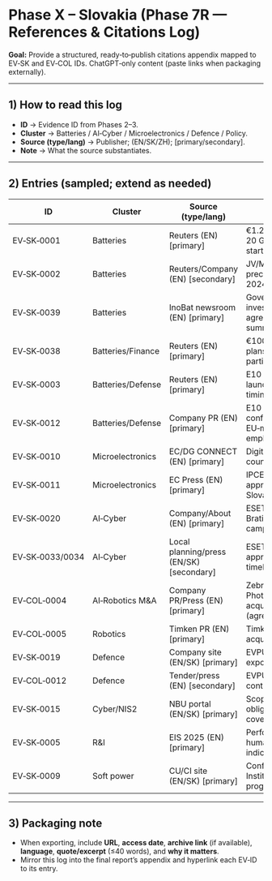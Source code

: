 # Phase X – Slovakia (Phase 7R — References & Citations Log)

**Goal:** Provide a structured, ready‑to‑publish citations appendix mapped to EV‑SK and EV‑COL IDs. ChatGPT‑only content (paste links when packaging externally).

---

## 1) How to read this log

- **ID** → Evidence ID from Phases 2–3.
- **Cluster** → Batteries / AI‑Cyber / Microelectronics / Defence / Policy.
- **Source (type/lang)** → Publisher; (EN/SK/ZH); [primary/secondary].
- **Note** → What the source substantiates.

---

## 2) Entries (sampled; extend as needed)

| ID | Cluster | Source (type/lang) | Note |
|---|---|---|---|
| EV‑SK‑0001 | Batteries | Reuters (EN) [primary] | €1.2bn GIB plant; 20 GWh; 2027 start; state aid |
| EV‑SK‑0002 | Batteries | Reuters/Company (EN) [secondary] | JV/MoU step preceding the 2024 agreement |
| EV‑SK‑0039 | Batteries | InoBat newsroom (EN) [primary] | Government investment agreement summary |
| EV‑SK‑0038 | Batteries/Finance | Reuters (EN) [primary] | €100m raise; ESS plans; Gotion participation |
| EV‑SK‑0003 | Batteries/Defense | Reuters (EN) [primary] | E10 UAV cell launch; specs and timing |
| EV‑SK‑0012 | Batteries/Defense | Company PR (EN) [primary] | E10 UAV cell confirmation; EU‑made emphasis |
| EV‑SK‑0010 | Microelectronics | EC/DG CONNECT (EN) [primary] | Digital Decade country report |
| EV‑SK‑0011 | Microelectronics | EC Press (EN) [primary] | IPCEI ME/CT approval including Slovakia |
| EV‑SK‑0020 | AI‑Cyber | Company/About (EN) [primary] | ESET HQ Bratislava; campus plan |
| EV‑SK‑0033/0034 | AI‑Cyber | Local planning/press (EN/SK) [secondary] | ESET campus approvals & timeline |
| EV‑COL‑0004 | AI‑Robotics M&A | Company PR/Press (EN) [primary] | Zebra → Photoneo acquisition (agreement/close) |
| EV‑COL‑0005 | Robotics | Timken PR (EN) [primary] | Timken → SPINEA acquisition |
| EV‑SK‑0019 | Defence | Company site (EN/SK) [primary] | EVPÚ EO/test exports |
| EV‑COL‑0012 | Defence | Tender/press (EN) [secondary] | EVPÚ export contract |
| EV‑SK‑0015 | Cyber/NIS2 | NBU portal (EN/SK) [primary] | Scope, obligations, covered sectors |
| EV‑SK‑0005 | R&I | EIS 2025 (EN) [primary] | Performance and human‑capital indicators |
| EV‑SK‑0009 | Soft power | CU/CI site (EN/SK) [primary] | Confucius Institute programming |

---

## 3) Packaging note

- When exporting, include **URL**, **access date**, **archive link** (if available), **language**, **quote/excerpt** (≤40 words), and **why it matters**.
- Mirror this log into the final report’s appendix and hyperlink each EV‑ID to its entry.
